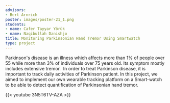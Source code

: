 ```yaml
---
advisors:
- Bert Arnrich
poster: images/poster-21_1.png
students:
- name: Cafer Tayyar Yörük
- name: Naqibullah Danishjo
title: Monitoring Parkinsonian Hand Tremor Using Smartwatch
type: project
---
```


Parkinson's disease is an illness which affects more than 1% of people over 55 while more than 3% of individuals over 75 years old. Its symptom mostly includes extensive tremor.  In order to treat Parkinson disease, it is important to track daily activities of Parkinson patient. In this project, we aimed to implement our own wearable tracking platform on a Smart-watch to be able to detect quantification of Parkinsonian hand tremor.


{{< youtube 3N5T6TV-AZA >}}